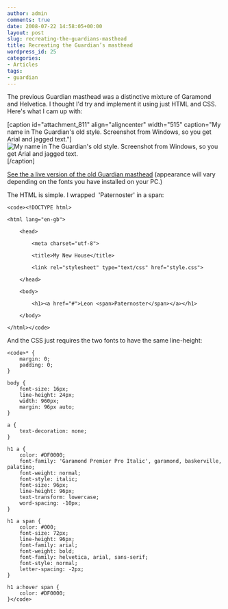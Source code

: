 ```yaml
---
author: admin
comments: true
date: 2008-07-22 14:58:05+00:00
layout: post
slug: recreating-the-guardians-masthead
title: Recreating the Guardian’s masthead
wordpress_id: 25
categories:
- Articles
tags:
- guardian
---
```


The previous Guardian masthead was a distinctive mixture of Garamond and Helvetica. I thought I'd try and implement it using just HTML and CSS. Here's what I cam up with:

[caption id="attachment_811" align="aligncenter" width="515" caption="My name in The Guardian's old style. Screenshot from Windows, so you get Arial and jagged text."]![My name in The Guardian's old style. Screenshot from Windows, so you get Arial and jagged text.](http://leonpaternoster.com/wp-content/uploads/2008/07/guardian.jpg)[/caption]

[See the a live version of the old Guardian masthead](http://leonpaternoster.com/labs/guardian_masthead/) (appearance will vary depending on the fonts you have installed on your PC.)

The HTML is simple. I wrapped  'Paternoster' in a span:

    
    <code><!DOCTYPE html>
    
    <html lang="en-gb">
    
    	<head>
    
    		<meta charset="utf-8">
    
    		<title>My New House</title>
    
    		<link rel="stylesheet" type="text/css" href="style.css">
    
    	</head>
    
    	<body>
    
    		<h1><a href="#">Leon <span>Paternoster</span></a></h1>
    
    	</body>
    
    </html></code>


And the CSS just requires the two fonts to have the same line-height:

    
    <code>* {
    	margin: 0;
    	padding: 0;
    }
    
    body {
    	font-size: 16px;
    	line-height: 24px;
    	width: 960px;
    	margin: 96px auto;
    }
    
    a {
    	text-decoration: none;
    }
    
    h1 a {
    	color: #DF0000;
    	font-family: 'Garamond Premier Pro Italic', garamond, baskerville, palatino;
    	font-weight: normal;
    	font-style: italic;
    	font-size: 96px;
    	line-height: 96px;
    	text-transform: lowercase;
    	word-spacing: -10px;
    }
    
    h1 a span {
    	color: #000;
    	font-size: 72px;
    	line-height: 96px;
    	font-family: arial;
    	font-weight: bold;
    	font-family: helvetica, arial, sans-serif;
    	font-style: normal;
    	letter-spacing: -2px;
    }
    
    h1 a:hover span {
    	color: #DF0000;
    }</code>
